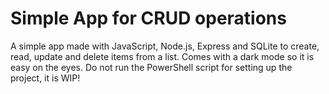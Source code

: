 # Simple App for CRUD operations

A simple app made with JavaScript, Node.js, Express and SQLite to create, read, update and delete items from a list. Comes with a dark mode so it is easy on the eyes. Do not run the PowerShell script for setting up the project, it is WIP!
